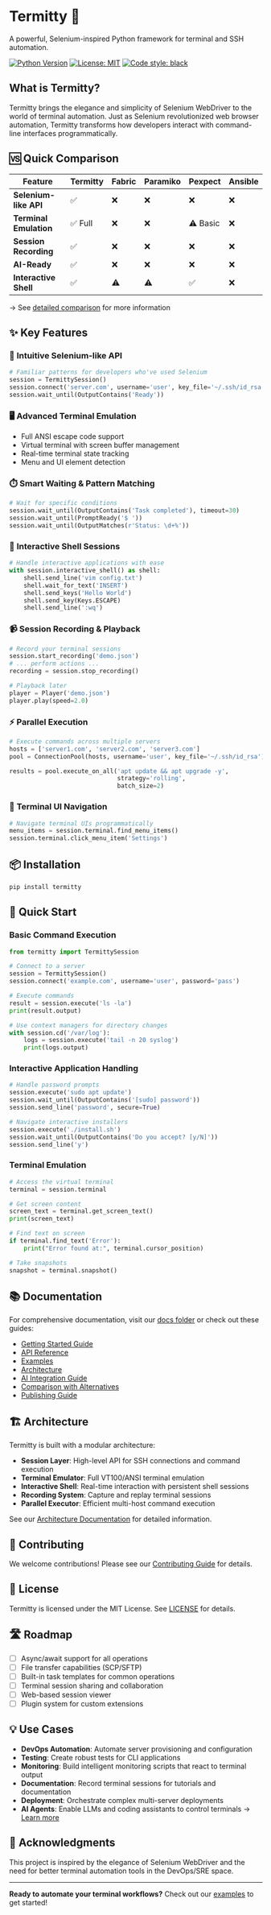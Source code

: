 # Termitty 🐜

A powerful, Selenium-inspired Python framework for terminal and SSH automation.

[![Python Version](https://img.shields.io/pypi/pyversions/termitty.svg)](https://pypi.org/project/termitty/)
[![License: MIT](https://img.shields.io/badge/License-MIT-yellow.svg)](https://opensource.org/licenses/MIT)
[![Code style: black](https://img.shields.io/badge/code%20style-black-000000.svg)](https://github.com/psf/black)

## What is Termitty?

Termitty brings the elegance and simplicity of Selenium WebDriver to the world of terminal automation. Just as Selenium revolutionized web browser automation, Termitty transforms how developers interact with command-line interfaces programmatically.

## 🆚 Quick Comparison

| Feature | Termitty | Fabric | Paramiko | Pexpect | Ansible |
|---------|----------|---------|-----------|---------|---------|
| **Selenium-like API** | ✅ | ❌ | ❌ | ❌ | ❌ |
| **Terminal Emulation** | ✅ Full | ❌ | ❌ | ⚠️ Basic | ❌ |
| **Session Recording** | ✅ | ❌ | ❌ | ❌ | ❌ |
| **AI-Ready** | ✅ | ❌ | ❌ | ❌ | ❌ |
| **Interactive Shell** | ✅ | ⚠️ | ⚠️ | ✅ | ❌ |

→ See [detailed comparison](docs/comparison.md) for more information

## ✨ Key Features

### 🎯 **Intuitive Selenium-like API**
```python
# Familiar patterns for developers who've used Selenium
session = TermittySession()
session.connect('server.com', username='user', key_file='~/.ssh/id_rsa')
session.wait_until(OutputContains('Ready'))
```

### 🖥️ **Advanced Terminal Emulation**
- Full ANSI escape code support
- Virtual terminal with screen buffer management
- Real-time terminal state tracking
- Menu and UI element detection

### ⏱️ **Smart Waiting & Pattern Matching**
```python
# Wait for specific conditions
session.wait_until(OutputContains('Task completed'), timeout=30)
session.wait_until(PromptReady('$ '))
session.wait_until(OutputMatches(r'Status: \d+%'))
```

### 🔄 **Interactive Shell Sessions**
```python
# Handle interactive applications with ease
with session.interactive_shell() as shell:
    shell.send_line('vim config.txt')
    shell.wait_for_text('INSERT')
    shell.send_keys('Hello World')
    shell.send_key(Keys.ESCAPE)
    shell.send_line(':wq')
```

### 📹 **Session Recording & Playback**
```python
# Record your terminal sessions
session.start_recording('demo.json')
# ... perform actions ...
recording = session.stop_recording()

# Playback later
player = Player('demo.json')
player.play(speed=2.0)
```

### ⚡ **Parallel Execution**
```python
# Execute commands across multiple servers
hosts = ['server1.com', 'server2.com', 'server3.com']
pool = ConnectionPool(hosts, username='user', key_file='~/.ssh/id_rsa')

results = pool.execute_on_all('apt update && apt upgrade -y', 
                              strategy='rolling',
                              batch_size=2)
```

### 🎨 **Terminal UI Navigation**
```python
# Navigate terminal UIs programmatically
menu_items = session.terminal.find_menu_items()
session.terminal.click_menu_item('Settings')
```

## 📦 Installation

```bash
pip install termitty
```

## 🚀 Quick Start

### Basic Command Execution
```python
from termitty import TermittySession

# Connect to a server
session = TermittySession()
session.connect('example.com', username='user', password='pass')

# Execute commands
result = session.execute('ls -la')
print(result.output)

# Use context managers for directory changes
with session.cd('/var/log'):
    logs = session.execute('tail -n 20 syslog')
    print(logs.output)
```

### Interactive Application Handling
```python
# Handle password prompts
session.execute('sudo apt update')
session.wait_until(OutputContains('[sudo] password'))
session.send_line('password', secure=True)

# Navigate interactive installers
session.execute('./install.sh')
session.wait_until(OutputContains('Do you accept? [y/N]'))
session.send_line('y')
```

### Terminal Emulation
```python
# Access the virtual terminal
terminal = session.terminal

# Get screen content
screen_text = terminal.get_screen_text()
print(screen_text)

# Find text on screen
if terminal.find_text('Error'):
    print("Error found at:", terminal.cursor_position)

# Take snapshots
snapshot = terminal.snapshot()
```

## 📚 Documentation

For comprehensive documentation, visit our [docs folder](docs/) or check out these guides:

- [Getting Started Guide](docs/getting_started.md)
- [API Reference](docs/api_reference.md)
- [Examples](examples/)
- [Architecture](docs/architecture.md)
- [AI Integration Guide](docs/ai_integration.md)
- [Comparison with Alternatives](docs/comparison.md)
- [Publishing Guide](docs/publishing_guide.md)

## 🏗️ Architecture

Termitty is built with a modular architecture:

- **Session Layer**: High-level API for SSH connections and command execution
- **Terminal Emulator**: Full VT100/ANSI terminal emulation
- **Interactive Shell**: Real-time interaction with persistent shell sessions
- **Recording System**: Capture and replay terminal sessions
- **Parallel Executor**: Efficient multi-host command execution

See our [Architecture Documentation](docs/architecture.md) for detailed information.

## 🤝 Contributing

We welcome contributions! Please see our [Contributing Guide](CONTRIBUTING.md) for details.

## 📄 License

Termitty is licensed under the MIT License. See [LICENSE](LICENSE) for details.

## 🛣️ Roadmap

- [ ] Async/await support for all operations
- [ ] File transfer capabilities (SCP/SFTP)
- [ ] Built-in task templates for common operations
- [ ] Terminal session sharing and collaboration
- [ ] Web-based session viewer
- [ ] Plugin system for custom extensions

## 💡 Use Cases

- **DevOps Automation**: Automate server provisioning and configuration
- **Testing**: Create robust tests for CLI applications
- **Monitoring**: Build intelligent monitoring scripts that react to terminal output
- **Documentation**: Record terminal sessions for tutorials and documentation
- **Deployment**: Orchestrate complex multi-server deployments
- **AI Agents**: Enable LLMs and coding assistants to control terminals → [Learn more](docs/ai_integration.md)

## 🙏 Acknowledgments

This project is inspired by the elegance of Selenium WebDriver and the need for better terminal automation tools in the DevOps/SRE space.

---

**Ready to automate your terminal workflows?** Check out our [examples](examples/) to get started!